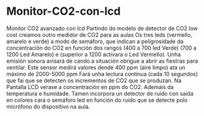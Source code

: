 # Monitor-CO2-con-lcd
Monitor CO2 avanzado con lcd
Partindo do modelo de detector de CO2 low cost creamos outro medidor de CO2 para as aulas
Os tres leds (vermello, amarelo e verde) a modo de semáforo, que indican a peligrosidade da concentración do CO2
en función dos rangos (400 a 700 led Verde) (700 a 1200 Led Amarelo) e (superior a 1200 activara o Led Vermello).
Unha emisión sonora avisará de cando a situación obrigue a abrir as fiestras para ventilar.
Este sensor medirá valores dende 400 ppm (aire limpo) ata un máximo de 2000-5000 ppm
Fará unha lectura continua (cada 10 segundos) que fai que se detecten os incrementos de CO2 que se produzan.
Na Pantalla LCD verase a concentración en ppm do CO2.
Ademais da temperatura e humidade.
Tamen incorpora un detector de ruído con saída en colores cara o semáforo led en función do ruído que se detecte polo micrófono do dispositivo na aula.
